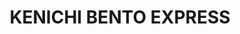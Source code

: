 ---
layout: place
title: "KENICHI BENTO EXPRESS"
permalink: /hawaii/kailua-kona/kenichi-bento-express.html
stateAbbr: HI
stateName: Hawaii
cityName: Kailua-Kona
place_id: ChIJVchNjDEFVHkRdoV3rRvyElk
photos:
  - name: >-
      places/ChIJVchNjDEFVHkRdoV3rRvyElk/photos/AeeoHcLgllIccGx6IqTuTyvx-slzR_bgk_Ypn2izbl5nsd6mRvbEvcYJ5HeI51sQoc__CGShKfy1OiGyWS2BITMiS_ks3uLPEM4dL4TFnp0Q1aj65S5nDKu-lRzZhtGZiE7y6ZaoIikNr4880v4wyRmRcxz_OSRyoTHRFzyU5zAZPyphV53tYyUAfYKINMIRS6IUkKpMNLoAaxuRlwrxnMh1jJEvT1eYaFAyz2xqWLbOSS25EfFa4R1eLdAhQzucz0XO9UJT4CXyHnCI1nvUe2UPWaEkZwBK6Rb1Cy-mTLPUuGE
    widthPx: 676
    heightPx: 676
    authorAttributions:
      - displayName: Kenichi bento box
        uri: https://maps.google.com/maps/contrib/116656233190826037524
        photoUri: >-
          https://lh3.googleusercontent.com/a-/ALV-UjUe81GYuZVyuCxFpCHZftU-RKVdGyMy4wWYW__Bd5VnlcdqYQ=s100-p-k-no-mo
    flagContentUri: >-
      https://www.google.com/local/imagery/report/?cb_client=maps_api_places.places_api&image_key=!1e10!2sAF1QipPpp_LjEwqO9KBvw5kjhU77Ae_MY3bhO424HxE&hl=en-US
    googleMapsUri: >-
      https://www.google.com/maps/place//data=!3m4!1e2!3m2!1sAF1QipPpp_LjEwqO9KBvw5kjhU77Ae_MY3bhO424HxE!2e10!4m2!3m1!1s0x795405318c4dc855:0x5912f21bad778576
  - name: >-
      places/ChIJVchNjDEFVHkRdoV3rRvyElk/photos/AeeoHcKoR48PjO0nKYkBqHE8aIOUeSa0t7ogb44cJ0Z1snKWIYUTKWCTiAb2ROGj53VeKvBW_BlzexitVCdyJTZ-eRujWfPe4jaVMrH6EQF4KbMPE9uoddvfTWCwj-5Gs60lZp8X1VJ-vDn14OjkhNPgjupn92Osz5mX9LyADQcrzTPQshVMdFBJ5W24RjTaOKZFIGXjXs16ZvXL2nrAzA3tepPZJyDS-4d1V55Ou3LJUGCVeC5tJ-esVzie1bI3wDrwJHcHwqm3QhSxJOnB25a99ZV9Qd040wh1j4Hs754gc2I
    widthPx: 3024
    heightPx: 4032
    authorAttributions:
      - displayName: Kenichi bento box
        uri: https://maps.google.com/maps/contrib/116656233190826037524
        photoUri: >-
          https://lh3.googleusercontent.com/a-/ALV-UjUe81GYuZVyuCxFpCHZftU-RKVdGyMy4wWYW__Bd5VnlcdqYQ=s100-p-k-no-mo
    flagContentUri: >-
      https://www.google.com/local/imagery/report/?cb_client=maps_api_places.places_api&image_key=!1e10!2sAF1QipNTjqrfNahEuhBV0Nz72Pqthv6OyV__puo-v0g&hl=en-US
    googleMapsUri: >-
      https://www.google.com/maps/place//data=!3m4!1e2!3m2!1sAF1QipNTjqrfNahEuhBV0Nz72Pqthv6OyV__puo-v0g!2e10!4m2!3m1!1s0x795405318c4dc855:0x5912f21bad778576
  - name: >-
      places/ChIJVchNjDEFVHkRdoV3rRvyElk/photos/AeeoHcJsEUY75AlBbti2Wezp5nv1koCn02f0w3ogmCMPZGGZmGDog5_m6VZJEt3NMUPsT568veMDUlfxXiQ8YkbZ9jEqMweWMziZoHeNwfoDITmfK_aJcICD3K_i6AOnEZ2DUYsrQcBsjFq2xKn3APe5B1fLsVGOiiGntZUfnm3uhA4Cnyt60IKGVw9L9ndXZK-PtN4XBG_4Q2owF37t_eugUMwi2Ws2xYsoEtxy4mdatmRcRvsXJRFgCTsmoa5WxRuAE1996qHTUSyWR69E1plGos0WFJ8HHvUKdkx9hbm-uJw
    widthPx: 3024
    heightPx: 4032
    authorAttributions:
      - displayName: Kenichi bento box
        uri: https://maps.google.com/maps/contrib/116656233190826037524
        photoUri: >-
          https://lh3.googleusercontent.com/a-/ALV-UjUe81GYuZVyuCxFpCHZftU-RKVdGyMy4wWYW__Bd5VnlcdqYQ=s100-p-k-no-mo
    flagContentUri: >-
      https://www.google.com/local/imagery/report/?cb_client=maps_api_places.places_api&image_key=!1e10!2sAF1QipOHaQe62AkKcM0Mz_u4QWETu92s9nc7snZPE-M&hl=en-US
    googleMapsUri: >-
      https://www.google.com/maps/place//data=!3m4!1e2!3m2!1sAF1QipOHaQe62AkKcM0Mz_u4QWETu92s9nc7snZPE-M!2e10!4m2!3m1!1s0x795405318c4dc855:0x5912f21bad778576
  - name: >-
      places/ChIJVchNjDEFVHkRdoV3rRvyElk/photos/AeeoHcJJdLCsJtng4hOc7Vpus3_xqWewQ8MEGcsEzgr-qiIOP0bzXrMjXGdTTh9B49vBI-HHnK5tiVgTTiF0-hNII9S0Cv9Ygj6GziyZH3HT2AOfoL2EXnalhp6g6w9P9Xzrr0YHGmO4OIJqLL3z_1S2TQkaxDYbeUe6PV3W72nIv35Fjmqw0RALonZ4WR5rKSST5akH3mJ6lg4io17Bxaz7Pob-IL28foxj5pBT6vG2gUXprQvmwB9u0f5A6xigGRUa3AJRXmrBAhDWVgX1aMCB-2NbeJXb-dOmGNvGyo4B2rA
    widthPx: 750
    heightPx: 1000
    authorAttributions:
      - displayName: Kenichi bento box
        uri: https://maps.google.com/maps/contrib/116656233190826037524
        photoUri: >-
          https://lh3.googleusercontent.com/a-/ALV-UjUe81GYuZVyuCxFpCHZftU-RKVdGyMy4wWYW__Bd5VnlcdqYQ=s100-p-k-no-mo
    flagContentUri: >-
      https://www.google.com/local/imagery/report/?cb_client=maps_api_places.places_api&image_key=!1e10!2sAF1QipNLwYqRf5UjPtRWIGX9UZmJPlOePAmUeQB7iiE&hl=en-US
    googleMapsUri: >-
      https://www.google.com/maps/place//data=!3m4!1e2!3m2!1sAF1QipNLwYqRf5UjPtRWIGX9UZmJPlOePAmUeQB7iiE!2e10!4m2!3m1!1s0x795405318c4dc855:0x5912f21bad778576
  - name: >-
      places/ChIJVchNjDEFVHkRdoV3rRvyElk/photos/AeeoHcLWJieoe-7qQV1oF6UmAYYrzgL_dQ3rw2o_GmBQxAkIdQyHxjVLUsoh1KvR0DB4pbhhTw3nZcDI0wzWTzvb8RbByDr_mrYkqz6l16bg1BaKT9Nkkui8u0bJb2GOpziJWSZIU6XNfY8TMz8_OXvM648g47yXOGMVpaL2U1ueoI2otluJjyoIXgK19uc0bOn0e8lfETZgXtqbR5HDasYEpCefcDNxYmar5n3FKxCSiaEJyzHjS9d-F9-5_VRUySUO3vkjudlJBRo7Pl4BMmelHHRQEllhwNEO1j8KM6fwKmc
    widthPx: 3024
    heightPx: 4032
    authorAttributions:
      - displayName: Kenichi bento box
        uri: https://maps.google.com/maps/contrib/116656233190826037524
        photoUri: >-
          https://lh3.googleusercontent.com/a-/ALV-UjUe81GYuZVyuCxFpCHZftU-RKVdGyMy4wWYW__Bd5VnlcdqYQ=s100-p-k-no-mo
    flagContentUri: >-
      https://www.google.com/local/imagery/report/?cb_client=maps_api_places.places_api&image_key=!1e10!2sAF1QipNKKyzMZ5Pm8z5yxuLFAO90cjTA-eGay0mVphk&hl=en-US
    googleMapsUri: >-
      https://www.google.com/maps/place//data=!3m4!1e2!3m2!1sAF1QipNKKyzMZ5Pm8z5yxuLFAO90cjTA-eGay0mVphk!2e10!4m2!3m1!1s0x795405318c4dc855:0x5912f21bad778576
  - name: >-
      places/ChIJVchNjDEFVHkRdoV3rRvyElk/photos/AeeoHcLo35u_IHN6L6k9aTFgG8BENL-oCLO5_RRRYmwyUjdaH1ZL3Un1z580h2lLdgQluJh9hayzcybfVTGh2zzNXuVdAz6Aq8ipNNjJ-s9_ruCMg48-VcwBT6imRBJK8XFrijB_UBwlzVNm7q2XBT3pCpxuVtg7TIBAnPUIJGVpCQShZYnq-y9QhERsEbK3o89nN4kUP9dVRP9dU8xLktcfY-h1EvjlCfr_SKJaZkghQwEtwcDnTWl4E8iF-1BumLsvV2x52Qr0mikFBZQu04YT0iE6uLsslsqB0_DH9urGoIY
    widthPx: 1280
    heightPx: 1237
    authorAttributions:
      - displayName: Kenichi bento box
        uri: https://maps.google.com/maps/contrib/116656233190826037524
        photoUri: >-
          https://lh3.googleusercontent.com/a-/ALV-UjUe81GYuZVyuCxFpCHZftU-RKVdGyMy4wWYW__Bd5VnlcdqYQ=s100-p-k-no-mo
    flagContentUri: >-
      https://www.google.com/local/imagery/report/?cb_client=maps_api_places.places_api&image_key=!1e10!2sAF1QipMKV6vmgQwouDFmnwgNoSqWOsOgwlVYqCECLM8&hl=en-US
    googleMapsUri: >-
      https://www.google.com/maps/place//data=!3m4!1e2!3m2!1sAF1QipMKV6vmgQwouDFmnwgNoSqWOsOgwlVYqCECLM8!2e10!4m2!3m1!1s0x795405318c4dc855:0x5912f21bad778576
  - name: >-
      places/ChIJVchNjDEFVHkRdoV3rRvyElk/photos/AeeoHcKJUV5dfLXixGTEB4h5kfNLBeERNMRO8a_kuQILnLoCBSQecjoXeCKJHt5AeqcNr_u16n4ZFNZEPeJIPLjflskty9XlFie9qmMbUH3am9Aa5EJVI7VJ1QYYvFtjnaJo8tbdqnTt57lkAv6HbxvnRahIhR56o_e7rHfwQ29tP73Ns2ThwhG4qhy9eQTBmR8KfOYmQOheBle_pD8U9OOUoDCRxIcvUe0g1qk7yF7-nUPQuScJLO1caGmKj-45YLlbHjOdbfq_ZhKNCLXCPho-U6dQCHyPDxcAQ0_PjTUhHWU
    widthPx: 1173
    heightPx: 1102
    authorAttributions:
      - displayName: Kenichi bento box
        uri: https://maps.google.com/maps/contrib/116656233190826037524
        photoUri: >-
          https://lh3.googleusercontent.com/a-/ALV-UjUe81GYuZVyuCxFpCHZftU-RKVdGyMy4wWYW__Bd5VnlcdqYQ=s100-p-k-no-mo
    flagContentUri: >-
      https://www.google.com/local/imagery/report/?cb_client=maps_api_places.places_api&image_key=!1e10!2sAF1QipMKzM-HME9Ea8-QqxMgBXaH_SDQWphYelBeTxI&hl=en-US
    googleMapsUri: >-
      https://www.google.com/maps/place//data=!3m4!1e2!3m2!1sAF1QipMKzM-HME9Ea8-QqxMgBXaH_SDQWphYelBeTxI!2e10!4m2!3m1!1s0x795405318c4dc855:0x5912f21bad778576
  - name: >-
      places/ChIJVchNjDEFVHkRdoV3rRvyElk/photos/AeeoHcJWp3AudLa1AV35JYPMt1xxDiqywdA2ENVq-jDfXubPEqjs67yDkB2aRNDImJrZ3Zyx1lC_5MscfkHoueSOdLYAeeI1T66ElboVjwWucrUHA_EXpc7jfazgTLOM1YHDXkKWH_XFtU4tyYtHiDKmpqFc2BhTZOCvpGgZo3iRI8bfJk0YO4p6TxCO1FvV91BF8OhZthAxbW3F6ZXwSjXD4KN91AlC_PNk-i22mdQPKOybxyw3s68S8DNG_FneDXG8_niOrvmRyQJtMWf1aJcUocvc0vOOpb-_kYzURc0gGcc
    widthPx: 3024
    heightPx: 4032
    authorAttributions:
      - displayName: Kenichi bento box
        uri: https://maps.google.com/maps/contrib/116656233190826037524
        photoUri: >-
          https://lh3.googleusercontent.com/a-/ALV-UjUe81GYuZVyuCxFpCHZftU-RKVdGyMy4wWYW__Bd5VnlcdqYQ=s100-p-k-no-mo
    flagContentUri: >-
      https://www.google.com/local/imagery/report/?cb_client=maps_api_places.places_api&image_key=!1e10!2sAF1QipOgcJOcHxpzCn-544kv4aF95EQ4zuzJ-ZIB6Us&hl=en-US
    googleMapsUri: >-
      https://www.google.com/maps/place//data=!3m4!1e2!3m2!1sAF1QipOgcJOcHxpzCn-544kv4aF95EQ4zuzJ-ZIB6Us!2e10!4m2!3m1!1s0x795405318c4dc855:0x5912f21bad778576
  - name: >-
      places/ChIJVchNjDEFVHkRdoV3rRvyElk/photos/AeeoHcKBqtZhe_kDrAZwPhXzuKggLK9gI4FeEr1tLHDpukGOGLyMDi65ys0ite4ebJ58ft86uIlvd9sGE_qDA2pvnTI4Z66X8WBCjdoY3pFoQH3vO73tkp3_zNDUF498dNYLn-4Qo6GRDcjKqUzlGkxUptX7lGOgy6dmyX9RBJZZkIhXg7OW1E4cfXWRmXzDjIw8xBorMbGhh7nPH0ZUQdtXV82p0MxbEIC4QzTiVwB74rGu-762PCTajfvxe7QQJlZwkCqKvzhndxdM2xp8c5F0C8tj2f_Z5hEmQWsYIdl1J2s
    widthPx: 750
    heightPx: 1000
    authorAttributions:
      - displayName: Kenichi bento box
        uri: https://maps.google.com/maps/contrib/116656233190826037524
        photoUri: >-
          https://lh3.googleusercontent.com/a-/ALV-UjUe81GYuZVyuCxFpCHZftU-RKVdGyMy4wWYW__Bd5VnlcdqYQ=s100-p-k-no-mo
    flagContentUri: >-
      https://www.google.com/local/imagery/report/?cb_client=maps_api_places.places_api&image_key=!1e10!2sAF1QipP3DWmRQA3WrrgRqAKGV8WZDzsqF4ihhXmkJiE&hl=en-US
    googleMapsUri: >-
      https://www.google.com/maps/place//data=!3m4!1e2!3m2!1sAF1QipP3DWmRQA3WrrgRqAKGV8WZDzsqF4ihhXmkJiE!2e10!4m2!3m1!1s0x795405318c4dc855:0x5912f21bad778576
  - name: >-
      places/ChIJVchNjDEFVHkRdoV3rRvyElk/photos/AeeoHcK4hAfOtYrl1gR71E0C9ProcruSjoaaUyfKG21Ox_Nm_aS1yAljYzZhUeVsjAL2IiMci8AZArM7WD9uXVEEBS6U2EnqQsPjvRv6eDoUUZhaNc0fWTRvgD2thoyyvK9yjg9HyHh6Fp9OwUJcvD8w_5A3mnBAwEZHb8rsiEf6h4dZGzdw252ezMgM4H-TMKHtq_zQpLB3sMAUsMqlik9Skxo6IfqH7ipw--X7Nffs8iz2DQCWHh9wFetJanKlhpDs1h8zZxxsxGQThsmdshyvcMmtsaT-2X-Uc33hsyH3ZPI
    widthPx: 1350
    heightPx: 1500
    authorAttributions:
      - displayName: Kenichi bento box
        uri: https://maps.google.com/maps/contrib/116656233190826037524
        photoUri: >-
          https://lh3.googleusercontent.com/a-/ALV-UjUe81GYuZVyuCxFpCHZftU-RKVdGyMy4wWYW__Bd5VnlcdqYQ=s100-p-k-no-mo
    flagContentUri: >-
      https://www.google.com/local/imagery/report/?cb_client=maps_api_places.places_api&image_key=!1e10!2sAF1QipMow6Ffw5NE7RoxCQg8wXAa7Yr_DiKVjYd4VnI&hl=en-US
    googleMapsUri: >-
      https://www.google.com/maps/place//data=!3m4!1e2!3m2!1sAF1QipMow6Ffw5NE7RoxCQg8wXAa7Yr_DiKVjYd4VnI!2e10!4m2!3m1!1s0x795405318c4dc855:0x5912f21bad778576
address: 78-6831 Ali‘i Dr, Kailua-Kona, HI 96740, USA
street: 78-6831 Ali‘i Dr
city: Kailua-Kona
state: HI
zip: '96740'
country: USA
neighborhood: null
latitude: '19.570883'
longitude: '-155.962195'
accessibility_options:
  wheelchairAccessibleParking: true
  wheelchairAccessibleEntrance: true
business_status: OPERATIONAL
name: KENICHI BENTO EXPRESS
google_maps_links:
  directionsUri: >-
    https://www.google.com/maps/dir//''/data=!4m7!4m6!1m1!4e2!1m2!1m1!1s0x795405318c4dc855:0x5912f21bad778576!3e0
  placeUri: https://maps.google.com/?cid=6418458619644708214
  writeAReviewUri: >-
    https://www.google.com/maps/place//data=!4m3!3m2!1s0x795405318c4dc855:0x5912f21bad778576!12e1
  reviewsUri: >-
    https://www.google.com/maps/place//data=!4m4!3m3!1s0x795405318c4dc855:0x5912f21bad778576!9m1!1b1
  photosUri: >-
    https://www.google.com/maps/place//data=!4m3!3m2!1s0x795405318c4dc855:0x5912f21bad778576!10e5
primary_type: Restaurant
opening_hours:
  regular: null
  current: null
secondary_opening_hours:
  regular:
    weekdayDescriptions: null
    type: null
  current:
    weekdayDescriptions: null
    type: null
phone: null
price_level: null
price_range: null
rating: null
rating_count: 0
website: null
description: null
reviews: null
parking_options: null
payment_options: null
allow_dogs: null
curbside_pickup: null
delivery: null
dine_in: null
good_for_children: null
good_for_groups: null
good_for_sports: null
live_music: null
menu_for_children: null
outdoor_seating: null
reservable: null
restroom: null
serves_beer: null
serves_breakfast: null
serves_brunch: null
serves_cocktails: null
serves_coffee: null
serves_dinner: null
serves_dessert: null
serves_lunch: null
serves_vegetarian_food: null
serves_wine: null
takeout: null

---